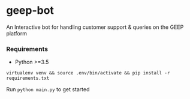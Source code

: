 # geep-bot
An Interactive bot for handling customer support &amp; queries on the GEEP platform

### Requirements
* Python >=3.5

```
virtualenv venv && source .env/bin/activate && pip install -r requirements.txt
```

Run ```python main.py``` to get started
